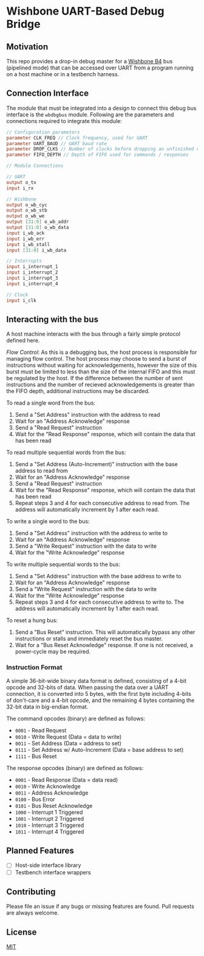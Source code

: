 # Wishbone UART-Based Debug Bridge

## Motivation

This repo provides a drop-in debug master for a [Wishbone B4](https://cdn.opencores.org/downloads/wbspec_b4.pdf) bus (pipelined mode) that can be accessed over UART from a program running on a host machine or in a testbench harness.

## Connection Interface

The module that must be integrated into a design to connect this debug bus interface is the `wbdbgbus` module. Following are the parameters and connections required to integrate this module:
```verilog
// Configuration parameters
parameter CLK_FREQ // Clock frequency, used for UART
parameter UART_BAUD // UART baud rate
parameter DROP_CLKS // Number of clocks before dropping an unfinished command
parameter FIFO_DEPTH // Depth of FIFO used for commands / responses
```

```verilog
// Module Connections

// UART
output o_tx
input i_rx

// Wishbone
output o_wb_cyc
output o_wb_stb
output o_wb_we
output [31:0] o_wb_addr
output [31:0] o_wb_data
input i_wb_ack
input i_wb_err
input i_wb_stall
input [31:0] i_wb_data

// Interrupts
input i_interrupt_1
input i_interrupt_2
input i_interrupt_3
input i_interrupt_4

// Clock
input i_clk
```

## Interacting with the bus

A host machine interacts with the bus through a fairly simple protocol defined here.

*Flow Control*: As this is a debugging bus, the host process is responsible for managing flow control. The host process may choose to send a burst of instructions without waiting for acknowledgements, however the size of this burst must be limited to less than the size of the internal FIFO and this must be regulated by the host. If the difference between the number of sent instructions and the number of recieved acknowledgements is greater than the FIFO depth, additional instructions may be discarded.

To read a single word from the bus:
1. Send a "Set Address" instruction with the address to read
2. Wait for an "Address Acknowledge" response
3. Send a "Read Request" instruction
4. Wait for the "Read Response" response, which will contain the data that has been read

To read multiple sequential words from the bus:
1. Send a "Set Address (Auto-Increment)" instruction with the base address to read from
2. Wait for an "Address Acknowledge" response
3. Send a "Read Request" instruction
4. Wait for the "Read Response" response, which will contain the data that has been read
5. Repeat steps 3 and 4 for each consecutive address to read from. The address will automatically increment by 1 after each read.

To write a single word to the bus:
1. Send a "Set Address" instruction with the address to write to
2. Wait for an "Address Acknowledge" response
3. Send a "Write Request" instruction with the data to write
4. Wait for the "Write Acknowledge" response

To write multiple sequential words to the bus:
1. Send a "Set Address" instruction with the base address to write to
2. Wait for an "Address Acknowledge" response
3. Send a "Write Request" instruction with the data to write
4. Wait for the "Write Acknowledge" response
5. Repeat steps 3 and 4 for each consecutive address to write to. The address will automatically increment by 1 after each read.

To reset a hung bus:
1. Send a "Bus Reset" instruction. This will automatically bypass any other instructions or stalls and immediately reset the bus master.
2. Wait for a "Bus Reset Acknowledge" response. If one is not received, a power-cycle may be required.

### Instruction Format

A simple 36-bit-wide binary data format is defined, consisting of a 4-bit opcode and 32-bits of data. When passing the data over a UART connection, it is converted into 5 bytes, with the first byte including 4-bits of don't-care and a 4-bit opcode, and the remaining 4 bytes containing the 32-bit data in big-endian format.

The command opcodes (binary) are defined as follows:
* `0001` - Read Request
* `0010` - Write Request (Data = data to write)
* `0011` - Set Address (Data = address to set)
* `0111` - Set Address w/ Auto-Increment (Data = base address to set)
* `1111` - Bus Reset

The response opcodes (binary) are defined as follows:
* `0001` - Read Response (Data = data read)
* `0010` - Write Acknowledge
* `0011` - Address Acknowledge
* `0100` - Bus Error
* `0101` - Bus Reset Acknowledge
* `1000` - Interrupt 1 Triggered
* `1001` - Interrupt 2 Triggered
* `1010` - Interrupt 3 Triggered
* `1011` - Interrupt 4 Triggered

## Planned Features

* [ ] Host-side interface library
* [ ] Testbench interface wrappers

## Contributing

Please file an issue if any bugs or missing features are found. Pull requests are always welcome.

## License

[MIT](https://choosealicense.com/licenses/mit/)

